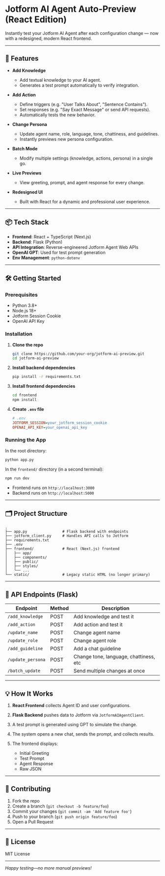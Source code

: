 # Jotform AI Agent Auto-Preview (React Edition)

Instantly test your Jotform AI Agent after each configuration change — now with a redesigned, modern React frontend.

---

## 🚀 Features

* **Add Knowledge**

  * Add textual knowledge to your AI agent.
  * Generates a test prompt automatically to verify integration.

* **Add Action**

  * Define triggers (e.g. "User Talks About", "Sentence Contains").
  * Set responses (e.g. "Say Exact Message" or send API requests).
  * Automatically tests the new behavior.

* **Change Persona**

  * Update agent name, role, language, tone, chattiness, and guidelines.
  * Instantly previews new persona configuration.

* **Batch Mode**

  * Modify multiple settings (knowledge, actions, persona) in a single go.

* **Live Previews**

  * View greeting, prompt, and agent response for every change.

* **Redesigned UI**

  * Built with React for a dynamic and professional user experience.

---

## 📦 Tech Stack

* **Frontend**: React + TypeScript (Next.js)
* **Backend**: Flask (Python)
* **API Integration**: Reverse-engineered Jotform Agent Web APIs
* **OpenAI GPT**: Used for test prompt generation
* **Env Management**: `python-dotenv`

---

## 🛠️ Getting Started

### Prerequisites

* Python 3.8+
* Node.js 18+
* Jotform Session Cookie
* OpenAI API Key

### Installation

1. **Clone the repo**

   ```bash
   git clone https://github.com/your-org/jotform-ai-preview.git
   cd jotform-ai-preview
   ```

2. **Install backend dependencies**

   ```bash
   pip install -r requirements.txt
   ```

3. **Install frontend dependencies**

   ```bash
   cd frontend
   npm install
   ```

4. **Create `.env` file**

   ```ini
   # .env
   JOTFORM_SESSION=your_jotform_session_cookie
   OPENAI_API_KEY=your_openai_api_key
   ```

### Running the App

In the root directory:

```bash
python app.py
```

In the `frontend/` directory (in a second terminal):

```bash
npm run dev
```

* Frontend runs on `http://localhost:3000`
* Backend runs on `http://localhost:5000`

---

## 🗂️ Project Structure

```
.
├── app.py                # Flask backend with endpoints
├── jotform_client.py     # Handles API calls to Jotform
├── requirements.txt
├── .env
├── frontend/             # React (Next.js) frontend
│   ├── app/
│   ├── components/
│   ├── public/
│   ├── styles/
│   └── ...
└── static/               # Legacy static HTML (no longer primary)
```

---

## 🔗 API Endpoints (Flask)

| Endpoint          | Method | Description                            |
| ----------------- | ------ | -------------------------------------- |
| `/add_knowledge`  | POST   | Add knowledge and test it              |
| `/add_action`     | POST   | Add action and test it                 |
| `/update_name`    | POST   | Change agent name                      |
| `/update_role`    | POST   | Change agent role                      |
| `/add_guideline`  | POST   | Add a chat guideline                   |
| `/update_persona` | POST   | Change tone, language, chattiness, etc |
| `/batch_update`   | POST   | Send multiple changes at once          |

---

## 💡 How It Works

1. **React Frontend** collects Agent ID and user configurations.
2. **Flask Backend** pushes data to Jotform via `JotformAIAgentClient`.
3. A test prompt is generated using GPT to simulate the change.
4. The system opens a new chat, sends the prompt, and collects results.
5. The frontend displays:

   * Initial Greeting
   * Test Prompt
   * Agent Response
   * Raw JSON

---

## 👥 Contributing

1. Fork the repo
2. Create a branch (`git checkout -b feature/foo`)
3. Commit your changes (`git commit -am 'Add feature foo'`)
4. Push to your branch (`git push origin feature/foo`)
5. Open a Pull Request

---

## 📄 License

MIT License

---

*Happy testing—no more manual previews!*
